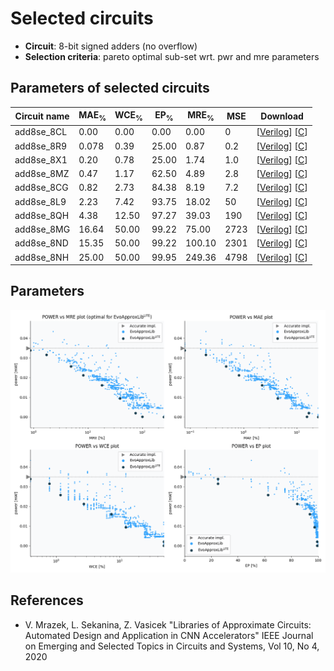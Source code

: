 
Selected circuits
===================
 - **Circuit**: 8-bit signed adders (no overflow)
 - **Selection criteria**: pareto optimal sub-set wrt. pwr and mre parameters

Parameters of selected circuits
----------------------------

| Circuit name | MAE<sub>%</sub> | WCE<sub>%</sub> | EP<sub>%</sub> | MRE<sub>%</sub> | MSE | Download |
| --- |  --- | --- | --- | --- | --- | --- | 
| add8se_8CL | 0.00 | 0.00 | 0.00 | 0.00 | 0 |  [[Verilog](add8se_8CL.v)]  [[C](add8se_8CL.c)] |
| add8se_8R9 | 0.078 | 0.39 | 25.00 | 0.87 | 0.2 |  [[Verilog](add8se_8R9.v)]  [[C](add8se_8R9.c)] |
| add8se_8X1 | 0.20 | 0.78 | 25.00 | 1.74 | 1.0 |  [[Verilog](add8se_8X1.v)]  [[C](add8se_8X1.c)] |
| add8se_8MZ | 0.47 | 1.17 | 62.50 | 4.89 | 2.8 |  [[Verilog](add8se_8MZ.v)]  [[C](add8se_8MZ.c)] |
| add8se_8CG | 0.82 | 2.73 | 84.38 | 8.19 | 7.2 |  [[Verilog](add8se_8CG.v)]  [[C](add8se_8CG.c)] |
| add8se_8L9 | 2.23 | 7.42 | 93.75 | 18.02 | 50 |  [[Verilog](add8se_8L9.v)]  [[C](add8se_8L9.c)] |
| add8se_8QH | 4.38 | 12.50 | 97.27 | 39.03 | 190 |  [[Verilog](add8se_8QH.v)]  [[C](add8se_8QH.c)] |
| add8se_8MG | 16.64 | 50.00 | 99.22 | 75.00 | 2723 |  [[Verilog](add8se_8MG.v)]  [[C](add8se_8MG.c)] |
| add8se_8ND | 15.35 | 50.00 | 99.22 | 100.10 | 2301 |  [[Verilog](add8se_8ND.v)]  [[C](add8se_8ND.c)] |
| add8se_8NH | 25.00 | 50.00 | 99.95 | 249.36 | 4798 |  [[Verilog](add8se_8NH.v)]  [[C](add8se_8NH.c)] |
    
Parameters
--------------
![Parameters figure](fig.png)

References
--------------
   - V. Mrazek, L. Sekanina, Z. Vasicek "Libraries of Approximate Circuits: Automated Design and Application in CNN Accelerators" IEEE Journal on Emerging and Selected Topics in Circuits and Systems, Vol 10, No 4, 2020

             